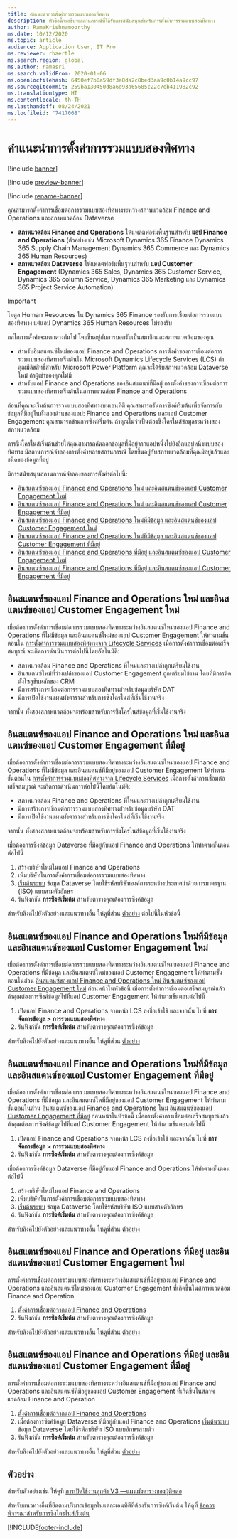 ```yaml
---
title: คำแนะนำการตั้งค่าการรวมแบบสองทิศทาง
description: หัวข้อนี้จะอธิบายสถานการณ์ที่ได้รับการสนับสนุนสำหรับการตั้งค่าการรวมแบบสองทิศทาง
author: RamaKrishnamoorthy
ms.date: 10/12/2020
ms.topic: article
audience: Application User, IT Pro
ms.reviewer: rhaertle
ms.search.region: global
ms.author: ramasri
ms.search.validFrom: 2020-01-06
ms.openlocfilehash: 6450ef7b0a59df3a8da2c8bed3aa9c0b14a9cc97
ms.sourcegitcommit: 259ba130450d8a6d93a65685c22c7eb411982c92
ms.translationtype: HT
ms.contentlocale: th-TH
ms.lasthandoff: 08/24/2021
ms.locfileid: "7417068"
---
```

# <a name="guidance-for-dual-write-setup"></a>คำแนะนำการตั้งค่าการรวมแบบสองทิศทาง

[!include [banner](../../includes/banner.md)]

[!include [preview-banner](../../includes/preview-banner.md)]

[!include [rename-banner](~/includes/cc-data-platform-banner.md)]

คุณสามารถตั้งค่าการเชื่อมต่อการรวมแบบสองทิศทางระหว่างสภาพแวดล้อม Finance and Operations และสภาพแวดล้อม Dataverse

+ **สภาพแวดล้อม Finance and Operations** ให้แพลตฟอร์มพื้นฐานสำหรับ **แอป Finance and Operations** (ตัวอย่างเช่น Microsoft Dynamics 365 Finance Dynamics 365 Supply Chain Management Dynamics 365 Commerce และ Dynamics 365 Human Resources)
+ **สภาพแวดล้อม Dataverse** ให้แพลตฟอร์มพื้นฐานสำหรับ **แอป Customer Engagement** (Dynamics 365 Sales, Dynamics 365 Customer Service, Dynamics 365 column Service, Dynamics 365 Marketing และ Dynamics 365 Project Service Automation)

> [!IMPORTANT]
> โมดูล Human Resources ใน Dynamics 365 Finance รองรับการเชื่อมต่อการรวมแบบสองทิศทาง แต่แอป Dynamics 365 Human Resources ไม่รองรับ

กลไกการตั้งค่าจะแตกต่างกันไป โดยขึ้นอยู่กับการบอกรับเป็นสมาชิกและสภาพแวดล้อมของคุณ

+ สำหรับอินสแตนซ์ใหม่ของแอป Finance and Operations การตั้งค่าของการเชื่อมต่อการรวมแบบสองทิศทางเริ่มต้นใน Microsoft Dynamics Lifecycle Services (LCS) ถ้าคุณมีลิขสิทธิ์สำหรับ Microsoft Power Platform คุณจะได้รับสภาพแวดล้อม Dataverse ใหม่ ถ้าผู้เช่าของคุณไม่มี
+ สำหรับแอป Finance and Operations ของอินสแตนซ์ที่มีอยู่ การตั้งค่าของการเชื่อมต่อการรวมแบบสองทิศทางเริ่มต้นในสภาพแวดล้อม Finance and Operations

ก่อนที่คุณจะเริ่มต้นการรวมแบบสองทิศทางบนเอนทิตี คุณสามารถรันการซิงค์เริ่มต้นเพื่อจัดการกับข้อมูลที่มีอยู่ในทั้งสองด้านของแอป: Finance and Operations และแอป Customer Engagement คุณสามารถข้ามการซิงค์เริ่มต้น ถ้าคุณไม่จำเป็นต้องซิงโครไนส์ข้อมูลระหว่างสองสภาพแวดล้อม

การซิงโครไนส์เริ่มต้นช่วยให้คุณสามารถคัดลอกข้อมูลที่มีอยู่จากแอปหนึ่งไปยังอีกแอปหนึ่งแบบสองทิศทาง มีสถานการณ์จำลองการตั้งค่าหลายสถานการณ์ โดยขึ้นอยู่กับสภาพแวดล้อมที่คุณมีอยู่แล้วและชนิดของข้อมูลที่อยู่

มีการสนับสนุนสถานการณ์จำลองของการตั้งค่าต่อไปนี้:

+ [อินสแตนซ์ของแอป Finance and Operations ใหม่ และอินสแตนซ์ของแอป Customer Engagement ใหม่](#new-new)
+ [อินสแตนซ์ของแอป Finance and Operations ใหม่ และอินสแตนซ์ของแอป Customer Engagement ที่มีอยู่](#new-existing)
+ [อินสแตนซ์ของแอป Finance and Operations ใหม่ที่มีข้อมูล และอินสแตนซ์ของแอป Customer Engagement ใหม่](#new-data-new)
+ [อินสแตนซ์ของแอป Finance and Operations ใหม่ที่มีข้อมูล และอินสแตนซ์ของแอป Customer Engagement ที่มีอยู่](#new-data-existing)
+ [อินสแตนซ์ของแอป Finance and Operations ที่มีอยู่ และอินสแตนซ์ของแอป Customer Engagement ใหม่](#existing-new)
+ [อินสแตนซ์ของแอป Finance and Operations ที่มีอยู่ และอินสแตนซ์ของแอป Customer Engagement ที่มีอยู่](#existing-existing)

## <a name="a-new-finance-and-operations-app-instance-and-a-new-customer-engagement-app-instance"></a><a id="new-new"></a>อินสแตนซ์ของแอป Finance and Operations ใหม่ และอินสแตนซ์ของแอป Customer Engagement ใหม่

เมื่อต้องการตั้งค่าการเชื่อมต่อการรวมแบบสองทิศทางระหว่างอินสแตนซ์ใหม่ของแอป Finance and Operations ที่ไม่มีข้อมูล และอินสแตนซ์ใหม่ของแอป Customer Engagement ให้ทำตามขั้นตอนใน [การตั้งค่าการรวมแบบสองทิศทางจาก Lifecycle Services](lcs-setup.md) เมื่อการตั้งค่าการเชื่อมต่อเสร็จสมบูรณ์ จะเกิดการดำเนินการต่อไปนี้โดยอัตโนมัติ:

- สภาพแวดล้อม Finance and Operations ที่ใหม่และว่างเปล่าถูกเตรียมใช้งาน
- อินสแตนซ์ใหม่ที่ว่างเปล่าของแอป Customer Engagement ถูกเตรียมใช้งาน โดยที่มีการติดตั้งโซลูชันหลักของ CRM
- มีการสร้างการเชื่อมต่อการรวมแบบสองทิศทางสำหรับข้อมูลบริษัท DAT
- มีการเปิดใช้งานแผนผังตารางสำหรับการซิงโครไนส์ที่เริ่มใช้งานจริง

จากนั้น ทั้งสองสภาพแวดล้อมจะพร้อมสำหรับการซิงโครไนส์ข้อมูลที่เริ่มใช้งานจริง

## <a name="a-new-finance-and-operations-app-instance-and-an-existing-customer-engagement-app-instance"></a><a id="new-existing"></a>อินสแตนซ์ของแอป Finance and Operations ใหม่ และอินสแตนซ์ของแอป Customer Engagement ที่มีอยู่

เมื่อต้องการตั้งค่าการเชื่อมต่อการรวมแบบสองทิศทางระหว่างอินสแตนซ์ใหม่ของแอป Finance and Operations ที่ไม่มีข้อมูล และอินสแตนซ์ที่มีอยู่ของแอป Customer Engagement ให้ทำตามขั้นตอนใน [การตั้งค่าการรวมแบบสองทิศทางจาก Lifecycle Services](lcs-setup.md) เมื่อการตั้งค่าการเชื่อมต่อเสร็จสมบูรณ์ จะเกิดการดำเนินการต่อไปนี้โดยอัตโนมัติ:

- สภาพแวดล้อม Finance and Operations ที่ใหม่และว่างเปล่าถูกเตรียมใช้งาน
- มีการสร้างการเชื่อมต่อการรวมแบบสองทิศทางสำหรับข้อมูลบริษัท DAT
- มีการเปิดใช้งานแผนผังตารางสำหรับการซิงโครไนส์ที่เริ่มใช้งานจริง

จากนั้น ทั้งสองสภาพแวดล้อมจะพร้อมสำหรับการซิงโครไนส์ข้อมูลที่เริ่มใช้งานจริง

เมื่อต้องการซิงค์ข้อมูล Dataverse ที่มีอยู่กับแอป Finance and Operations ให้ทำตามขั้นตอนต่อไปนี้

1. สร้างบริษัทใหม่ในแอป Finance and Operations
2. เพิ่มบริษัทในการตั้งค่าการเชื่อมต่อการรวมแบบสองทิศทาง
3. [เริ่มต้นระบบ](bootstrap-company-data.md) ข้อมูล Dataverse โดยใช้รหัสบริษัทองค์การระหว่างประเทศว่าด้วยการมาตรฐาน (ISO) แบบสามตัวอักษร
4. รันฟังก์ชัน **การซิงค์เริ่มต้น** สำหรับตารางคุณต้องการซิงค์ข้อมูล

สำหรับลิงค์ไปยังตัวอย่างและแนวทางอื่น ให้ดูที่ส่วน [ตัวอย่าง](#example) ต่อไปนี้ในหัวข้อนี้

## <a name="a-new-finance-and-operations-app-instance-that-has-data-and-a-new-customer-engagement-app-instance"></a><a id="new-data-new"></a>อินสแตนซ์ของแอป Finance and Operations ใหม่ที่มีข้อมูล และอินสแตนซ์ของแอป Customer Engagement ใหม่

เมื่อต้องการตั้งค่าการเชื่อมต่อการรวมแบบสองทิศทางระหว่างอินสแตนซ์ใหม่ของแอป Finance and Operations ที่มีข้อมูล และอินสแตนซ์ใหม่ของแอป Customer Engagement ให้ทำตามขั้นตอนในส่วน [อินสแตนซ์ของแอป Finance and Operations ใหม่ อินสแตนซ์ของแอป Customer Engagement ใหม่](#new-new) ก่อนหน้าในหัวข้อนี้ เมื่อการตั้งค่าการเชื่อมต่อเสร็จสมบูรณ์แล้ว ถ้าคุณต้องการซิงค์ข้อมูลไปที่แอป Customer Engagement ให้ทำตามขั้นตอนต่อไปนี้

1. เปิดแอป Finance and Operations จากหน้า LCS ลงชื่อเข้าใช้ และจากนั้น ไปที่ **การจัดการข้อมูล \> การรวมแบบสองทิศทาง**
2. รันฟังก์ชัน **การซิงค์เริ่มต้น** สำหรับตารางคุณต้องการซิงค์ข้อมูล

สำหรับลิงค์ไปยังตัวอย่างและแนวทางอื่น ให้ดูที่ส่วน [ตัวอย่าง](#example)

## <a name="a-new-finance-and-operations-app-instance-that-has-data-and-an-existing-customer-engagement-app-instance"></a><a id="new-data-existing"></a>อินสแตนซ์ของแอป Finance and Operations ใหม่ที่มีข้อมูล และอินสแตนซ์ของแอป Customer Engagement ที่มีอยู่

เมื่อต้องการตั้งค่าการเชื่อมต่อการรวมแบบสองทิศทางระหว่างอินสแตนซ์ใหม่ของแอป Finance and Operations ที่มีข้อมูล และอินสแตนซ์ใหที่มีอยู่ของแอป Customer Engagement ให้ทำตามขั้นตอนในส่วน [อินสแตนซ์ของแอป Finance and Operations ใหม่ อินสแตนซ์ของแอป Customer Engagement ที่มีอยู่](#new-existing) ก่อนหน้าในหัวข้อนี้ เมื่อการตั้งค่าการเชื่อมต่อเสร็จสมบูรณ์แล้ว ถ้าคุณต้องการซิงค์ข้อมูลไปที่แอป Customer Engagement ให้ทำตามขั้นตอนต่อไปนี้

1. เปิดแอป Finance and Operations จากหน้า LCS ลงชื่อเข้าใช้ และจากนั้น ไปที่ **การจัดการข้อมูล \> การรวมแบบสองทิศทาง**
2. รันฟังก์ชัน **การซิงค์เริ่มต้น** สำหรับตารางคุณต้องการซิงค์ข้อมูล

เมื่อต้องการซิงค์ข้อมูล Dataverse ที่มีอยู่กับแอป Finance and Operations ให้ทำตามขั้นตอนต่อไปนี้

1. สร้างบริษัทใหม่ในแอป Finance and Operations
2. เพิ่มบริษัทในการตั้งค่าการเชื่อมต่อการรวมแบบสองทิศทาง
3. [เริ่มต้นระบบ](bootstrap-company-data.md) ข้อมูล Dataverse โดยใช้รหัสบริษัท ISO แบบสามตัวอักษร
4. รันฟังก์ชัน **การซิงค์เริ่มต้น** สำหรับตารางคุณต้องการซิงค์ข้อมูล

สำหรับลิงค์ไปยังตัวอย่างและแนวทางอื่น ให้ดูที่ส่วน [ตัวอย่าง](#example)

## <a name="an-existing-finance-and-operations-app-instance-and-a-new-customer-engagement-app-instance"></a><a id="existing-new"></a>อินสแตนซ์ของแอป Finance and Operations ที่มีอยู่ และอินสแตนซ์ของแอป Customer Engagement ใหม่

การตั้งค่าการเชื่อมต่อการรวมแบบสองทิศทางระหว่างอินสแตนซ์ที่มีอยู่ของแอป Finance and Operations และอินสแตนซ์ใหม่ของแอป Customer Engagement ที่เกิดขึ้นในสภาพแวดล้อม Finance and Operation

1. [ตั้งค่าการเชื่อมต่อจากแอป Finance and Operations](enable-dual-write.md)
2. รันฟังก์ชัน **การซิงค์เริ่มต้น** สำหรับตารางคุณต้องการซิงค์ข้อมูล

สำหรับลิงค์ไปยังตัวอย่างและแนวทางอื่น ให้ดูที่ส่วน [ตัวอย่าง](#example)

## <a name="an-existing-finance-and-operations-app-instance-and-an-existing-customer-engagement-app-instance"></a><a id="existing-existing"></a>อินสแตนซ์ของแอป Finance and Operations ที่มีอยู่ และอินสแตนซ์ของแอป Customer Engagement ที่มีอยู่

การตั้งค่าการเชื่อมต่อการรวมแบบสองทิศทางระหว่างอินสแตนซ์ที่มีอยู่ของแอป Finance and Operations และอินสแตนซ์ที่มีอยู่ของแอป Customer Engagement ที่เกิดขึ้นในสภาพแวดล้อม Finance and Operation

1. [ตั้งค่าการเชื่อมต่อจากแอป Finance and Operations](enable-dual-write.md)
2. เมื่อต้องการซิงค์ข้อมูล Dataverse ที่มีอยู่กับแอป Finance and Operations [เริ่มต้นระบบ](bootstrap-company-data.md) ข้อมูล Dataverse โดยใช้รหัสบริษัท ISO แบบอักษรสามตัว
3. รันฟังก์ชัน **การซิงค์เริ่มต้น** สำหรับตารางคุณต้องการซิงค์ข้อมูล

สำหรับลิงค์ไปยังตัวอย่างและแนวทางอื่น ให้ดูที่ส่วน [ตัวอย่าง](#example)

## <a name="example"></a>ตัวอย่าง

สำหรับตัวอย่างเช่น ให้ดูที่ [การเปิดใช้งานลูกค้า V3 —แผนผังตารางของผู้ติดต่อ](enable-entity-map.md#enable-table-map)

สำหรับแนวทางอื่นที่ยึดตามปริมาณข้อมูลในแต่ละเอนทิตีที่ต้องรันการซิงค์เริ่มต้น ให้ดูที่ [ข้อควรพิจารณาสำหรับการซิงโครไนส์เริ่มต้น](initial-sync-guidance.md)


[!INCLUDE[footer-include](../../../../includes/footer-banner.md)]